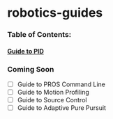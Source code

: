 # robotics-guides
### Table of Contents:
#### [Guide to PID](https://github.com/Udit8348/robotics-guides/blob/master/Udit_s_Guide_to_PID.pdf)

### Coming Soon
- [ ] Guide to PROS Command Line
- [ ] Guide to Motion Profiling
- [ ] Guide to Source Control
- [ ] Guide to Adaptive Pure Pursuit
